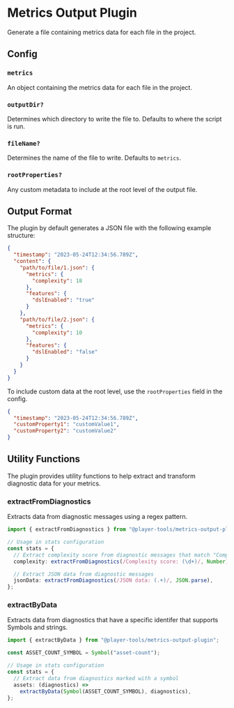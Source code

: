 # Metrics Output Plugin

Generate a file containing metrics data for each file in the project.

## Config

### `metrics`

An object containing the metrics data for each file in the project.

### `outputDir?`

Determines which directory to write the file to. Defaults to where the script is run.

### `fileName?`

Determines the name of the file to write. Defaults to `metrics`.

### `rootProperties?`

Any custom metadata to include at the root level of the output file.

## Output Format

The plugin by default generates a JSON file with the following example structure:

```json
{
  "timestamp": "2023-05-24T12:34:56.789Z",
  "content": {
    "path/to/file/1.json": {
      "metrics": {
        "complexity": 18
      },
      "features": {
        "dslEnabled": "true"
      }
    },
    "path/to/file/2.json": {
      "metrics": {
        "complexity": 10
      },
      "features": {
        "dslEnabled": "false"
      }
    }
  }
}
```

To include custom data at the root level, use the `rootProperties` field in the
config.

```json
{
  "timestamp": "2023-05-24T12:34:56.789Z",
  "customProperty1": "customValue1",
  "customProperty2": "customValue2"
}
```

## Utility Functions

The plugin provides utility functions to help extract and transform diagnostic data for your metrics.

### extractFromDiagnostics

Extracts data from diagnostic messages using a regex pattern.

```typescript
import { extractFromDiagnostics } from "@player-tools/metrics-output-plugin";

// Usage in stats configuration
const stats = {
  // Extract complexity score from diagnostic messages that match "Complexity score: 42"
  complexity: extractFromDiagnostics(/Complexity score: (\d+)/, Number),

  // Extract JSON data from diagnostic messages
  jsonData: extractFromDiagnostics(/JSON data: (.+)/, JSON.parse),
};
```

### extractByData

Extracts data from diagnostics that have a specific identifer that supports Symbols and strings.

```typescript
import { extractByData } from "@player-tools/metrics-output-plugin";

const ASSET_COUNT_SYMBOL = Symbol("asset-count");

// Usage in stats configuration
const stats = {
  // Extract data from diagnostics marked with a symbol
  assets: (diagnostics) =>
    extractByData(Symbol(ASSET_COUNT_SYMBOL), diagnostics),
};
```
